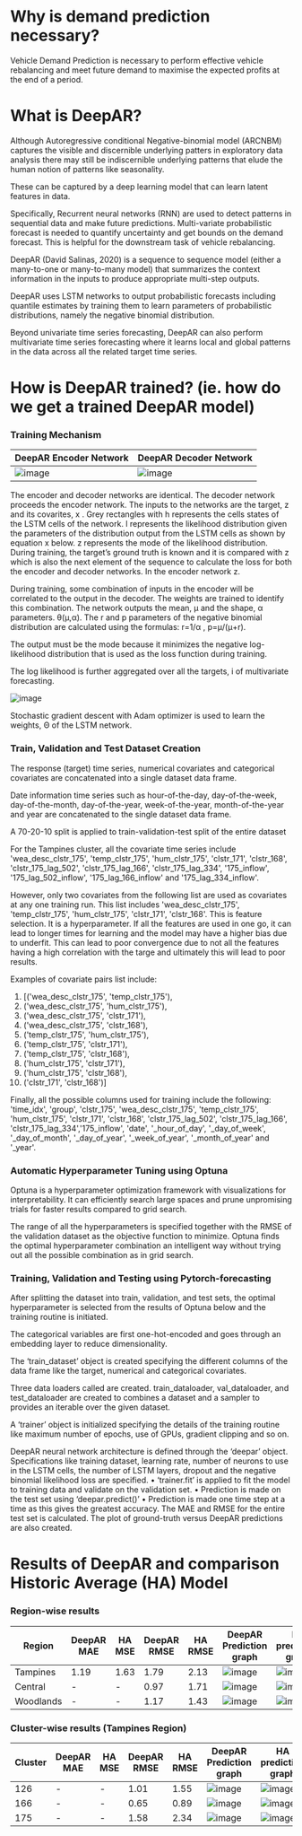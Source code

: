 # Why is demand prediction necessary?

Vehicle Demand Prediction is necessary to perform effective vehicle rebalancing and meet future demand to maximise the expected profits at the end of a period.

# What is DeepAR?

Although Autoregressive conditional Negative-binomial model (ARCNBM) captures the visible and discernible underlying patters in exploratory data analysis there may still be indiscernible underlying patterns that elude the human notion of patterns like seasonality. 

These can be captured by a deep learning model that can learn latent features in data. 

Specifically, Recurrent neural networks (RNN) are used to detect patterns in sequential data and make future predictions. Multi-variate probabilistic forecast is needed to quantify uncertainty and get bounds on the demand forecast. This is helpful for the downstream task of vehicle rebalancing.

DeepAR (David Salinas, 2020) is a sequence to sequence model (either a many-to-one or many-to-many model) that summarizes the context information in the inputs to produce appropriate multi-step outputs. 

DeepAR uses LSTM networks to output probabilistic forecasts including quantile estimates by training them to learn parameters of probabilistic distributions, namely the negative binomial distribution. 

Beyond univariate time series forecasting, DeepAR can also perform multivariate time series forecasting where it learns local and global patterns in the data across all the related target time series.

# How is DeepAR trained? (ie. how do we get a trained DeepAR model)

### Training Mechanism

| DeepAR Encoder Network| DeepAR Decoder Network|
| --------------------- | --------------------- |
| ![image](https://github.com/JosePeeterson/DeepAR_demand_prediction/assets/76463517/d57479a0-5cee-4f90-8f26-07c9f5f647ad) | ![image](https://github.com/JosePeeterson/DeepAR_demand_prediction/assets/76463517/d9a31f75-12fe-4264-9f6b-beaaf355d3d3) |

The encoder and decoder networks are identical. The decoder network proceeds the encoder network. The inputs to the networks are the target, z and its covarites, x . Grey rectangles with h represents the cells states of the LSTM cells of the network. l represents the likelihood distribution given the parameters of the distribution output from the LSTM cells as shown by equation x below. z represents the mode of the likelihood distribution. During training, the target’s ground truth is known and it is compared with z  which is also the next element of the sequence to calculate the loss for both the encoder and decoder networks. In the encoder network z.

During training, some combination of inputs in the encoder will be correlated to the output in the decoder. The weights are trained to identify this combination. The network outputs the mean, μ and the shape, α parameters.  θ(μ,α). The r and p parameters of the negative binomial distribution are calculated using the formulas: r=1/α , p=μ/(μ+r).

The output must be the mode because it minimizes the negative log-likelihood distribution that is used as the loss function during training.

The log likelihood is further aggregated over all the targets, i of multivariate forecasting. 

![image](https://github.com/JosePeeterson/DeepAR_demand_prediction/assets/76463517/d6a93427-0b82-4153-9808-ebd81175869d)

Stochastic gradient descent with Adam optimizer is used to learn the weights, Θ of the LSTM network.

### Train, Validation and Test Dataset Creation

The response (target) time series, numerical covariates and categorical covariates are concatenated into a single dataset data frame.

Date information time series such as hour-of-the-day, day-of-the-week, day-of-the-month, day-of-the-year, week-of-the-year, month-of-the-year and year are concatenated to the single dataset data frame.

A 70-20-10 split is applied to train-validation-test split of the entire dataset

For the Tampines cluster, all the covariate time series include 'wea_desc_clstr_175', 'temp_clstr_175', 'hum_clstr_175', 'clstr_171', 'clstr_168', 'clstr_175_lag_502', 'clstr_175_lag_166', 'clstr_175_lag_334', '175_inflow', '175_lag_502_inflow', '175_lag_166_inflow' and '175_lag_334_inflow'.

However, only two covariates from the following list are used as covariates at any one training run. This list includes 'wea_desc_clstr_175', 'temp_clstr_175', 'hum_clstr_175', 'clstr_171', 'clstr_168'. This is feature selection. It is a hyperparameter. If all the features are used in one go, it can lead to longer times for learning and the model may have a higher bias due to underfit. This can lead to poor convergence due to not all the features having a high correlation with the targe and ultimately this will lead to poor results. 

Examples of covariate pairs list include:
1.	[('wea_desc_clstr_175', 'temp_clstr_175'),
2.	('wea_desc_clstr_175', 'hum_clstr_175'),
3.	('wea_desc_clstr_175', 'clstr_171'),
4.	('wea_desc_clstr_175', 'clstr_168'),
5.	('temp_clstr_175', 'hum_clstr_175'),
6.	('temp_clstr_175', 'clstr_171'),
7.	('temp_clstr_175', 'clstr_168'),
8.	('hum_clstr_175', 'clstr_171'),
9.	('hum_clstr_175', 'clstr_168'),
10.	('clstr_171', 'clstr_168')]

Finally, all the possible columns used for training include the following: 'time_idx', 'group', 'clstr_175', 'wea_desc_clstr_175', 'temp_clstr_175', 'hum_clstr_175', 'clstr_171', 'clstr_168', 'clstr_175_lag_502', 'clstr_175_lag_166', 'clstr_175_lag_334','175_inflow', 'date', '_hour_of_day', '_day_of_week', '_day_of_month', '_day_of_year', '_week_of_year', '_month_of_year' and '_year'.

### Automatic Hyperparameter Tuning using Optuna

Optuna is a hyperparameter optimization framework with visualizations for interpretability. It can efficiently search large spaces and prune unpromising trials for faster results compared to grid search.

The range of all the hyperparameters is specified together with the RMSE of the validation dataset as the objective function to minimize. Optuna finds the optimal hyperparameter combination an intelligent way without trying out all the possible combination as in grid search.

### Training, Validation and Testing using Pytorch-forecasting

After splitting the dataset into train, validation, and test sets, the optimal hyperparameter is selected from the results of Optuna below and the training routine is initiated. 

The categorical variables are first one-hot-encoded and goes through an embedding layer to reduce dimensionality. 

The ‘train_dataset’ object is created specifying the different columns of the data frame like the target, numerical and categorical covariates.  

Three data loaders called are created. train_dataloader,  val_dataloader, and  test_dataloader are created to combines a dataset and a sampler to provides an iterable over the given dataset.

A ‘trainer’ object is initialized specifying the details of the training routine like maximum number of epochs, use of GPUs, gradient clipping and so on.

DeepAR neural network architecture is defined through the ‘deepar’ object. Specifications like training dataset, learning rate, number of neurons to use in the LSTM cells, the number of LSTM layers, dropout and the negative binomial likelihood loss are specified. 
•	‘trainer.fit’ is applied to fit the model to training data and validate on the validation set.
•	Prediction is made on the test set using ‘deepar.predict()’
•	Prediction is made one time step at a time as this gives the greatest accuracy. The MAE and RMSE for the entire test set is calculated.  The plot of ground-truth versus DeepAR predictions are also created.   

# Results of DeepAR and comparison Historic Average (HA) Model 

### Region-wise results

| Region    | DeepAR MAE | HA MSE | DeepAR RMSE | HA RMSE | DeepAR Prediction graph | HA prediction graph |
| --------  | ---------- |------- |------------ | ------ |------------------------ |-------------------- |
| Tampines  | 1.19       | 1.63   | 1.79        | 2.13   |![image](https://github.com/JosePeeterson/DeepAR_demand_prediction/assets/76463517/ee9ccf71-8c6f-41e4-8ae9-c372731b3fc7) | ![image](https://github.com/JosePeeterson/DeepAR_demand_prediction/assets/76463517/d67aab0b-57af-41be-b81d-9acb032e47a7)|
| Central   | -          | -      | 0.97        | 1.71   | ![image](https://github.com/JosePeeterson/DeepAR_demand_prediction/assets/76463517/6b508931-2f81-409d-a7d0-ad9d38b9cfae)| ![image](https://github.com/JosePeeterson/DeepAR_demand_prediction/assets/76463517/9541c400-58ff-4052-ba12-f947bbbaa51b)|
| Woodlands | -          | -      | 1.17        | 1.43   | ![image](https://github.com/JosePeeterson/DeepAR_demand_prediction/assets/76463517/91d9e770-3fd1-4d55-9581-212380aaab59)|![image](https://github.com/JosePeeterson/DeepAR_demand_prediction/assets/76463517/d4d7eafa-1303-4e4a-81ae-47d6ed8dfd21)|

### Cluster-wise results (Tampines Region)

| Cluster   | DeepAR MAE | HA MSE | DeepAR RMSE | HA RMSE | DeepAR Prediction graph | HA prediction graph |
| --------  | ---------- |------- |------------ | ------ |------------------------ |-------------------- |
| 126       | -          | -      | 1.01        | 1.55   |![image](https://github.com/JosePeeterson/DeepAR_demand_prediction/assets/76463517/63a453ca-4b13-41b4-8b32-c8ec02371e53)| ![image](https://github.com/JosePeeterson/DeepAR_demand_prediction/assets/76463517/62c150d7-145e-42b8-8d86-515a6ad261c1) |
| 166       | -          | -      | 0.65        | 0.89   | ![image](https://github.com/JosePeeterson/DeepAR_demand_prediction/assets/76463517/c277add9-f267-45d5-84b8-5ac5f599c7bb) | ![image](https://github.com/JosePeeterson/DeepAR_demand_prediction/assets/76463517/040f4d78-ebde-44bc-9274-ff03111372d0) |
| 175       | -          | -      | 1.58        | 2.34   | ![image](https://github.com/JosePeeterson/DeepAR_demand_prediction/assets/76463517/54ccd970-8cdf-44a7-af67-6d5d54dc32b4) |![image](https://github.com/JosePeeterson/DeepAR_demand_prediction/assets/76463517/13317c77-4ebf-4305-8565-6f9d1858c7c2) |
